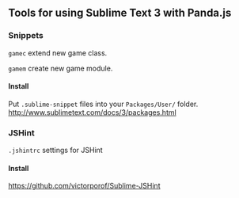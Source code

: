 ## Tools for using Sublime Text 3 with Panda.js

### Snippets

`gamec` extend new game class.

`gamem` create new game module.

#### Install

Put `.sublime-snippet` files into your `Packages/User/` folder.
http://www.sublimetext.com/docs/3/packages.html

### JSHint

`.jshintrc` settings for JSHint

#### Install

https://github.com/victorporof/Sublime-JSHint
